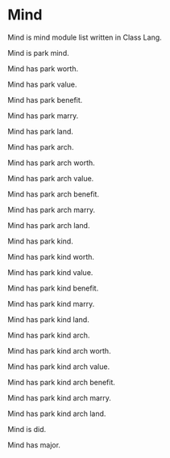 # Mind

Mind is mind module list written in Class Lang.

Mind is park mind.

Mind has park worth.

Mind has park value.

Mind has park benefit.

Mind has park marry.

Mind has park land.

Mind has park arch.

Mind has park arch worth.

Mind has park arch value.

Mind has park arch benefit.

Mind has park arch marry.

Mind has park arch land.

Mind has park kind.

Mind has park kind worth.

Mind has park kind value.

Mind has park kind benefit.

Mind has park kind marry.

Mind has park kind land.

Mind has park kind arch.

Mind has park kind arch worth.

Mind has park kind arch value.

Mind has park kind arch benefit.

Mind has park kind arch marry.

Mind has park kind arch land.

Mind is did.

Mind has major.
